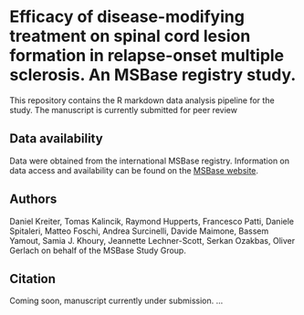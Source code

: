 # Efficacy of disease-modifying treatment on spinal cord lesion formation in relapse-onset multiple sclerosis. An MSBase registry study.

This repository contains the R markdown data analysis pipeline for the study. The manuscript is currently submitted for peer review

## Data availability

Data were obtained from the international MSBase registry. Information on data access and availability can be found on the [MSBase website](https://www.msbase.org/).

## Authors

Daniel Kreiter, Tomas Kalincik, Raymond Hupperts, Francesco Patti, Daniele Spitaleri, Matteo Foschi, Andrea Surcinelli, Davide Maimone, Bassem Yamout, Samia J. Khoury, Jeannette Lechner-Scott, Serkan Ozakbas, Oliver Gerlach on behalf of the MSBase Study Group.

## Citation

Coming soon, manuscript currently under submission.
...


